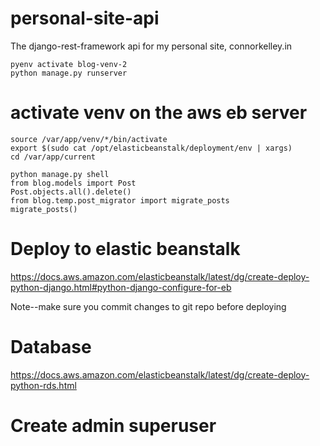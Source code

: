 # personal-site-api
The django-rest-framework api for my personal site, connorkelley.in

```
pyenv activate blog-venv-2
python manage.py runserver
```

# activate venv on the aws eb server #

```
source /var/app/venv/*/bin/activate
export $(sudo cat /opt/elasticbeanstalk/deployment/env | xargs)
cd /var/app/current
```

```
python manage.py shell
from blog.models import Post
Post.objects.all().delete()
from blog.temp.post_migrator import migrate_posts
migrate_posts()
```

# Deploy to elastic beanstalk
https://docs.aws.amazon.com/elasticbeanstalk/latest/dg/create-deploy-python-django.html#python-django-configure-for-eb

Note--make sure you commit changes to git repo before deploying

# Database
https://docs.aws.amazon.com/elasticbeanstalk/latest/dg/create-deploy-python-rds.html

# Create admin superuser
